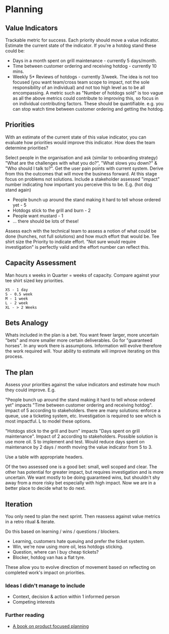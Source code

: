 # Planning

## Value Indicators

Trackable metric for success. Each priority should move a value indicator. Estimate the current state of the indicator. If you're a hotdog stand these could be:
* Days in a month spent on grill maintenance - currently 5 days/month.
* Time between customer ordering and receiving hotdog - currently 10 mins.
* Weekly 5* Reviews of hotdogs - currently 3/week.
The idea is not too focused (you want team/cross team scope to impact, not the sole responsibility of an individual) and not too high level as to be all encompassing. A metric such as "Number of hotdogs sold" is too vague as all the above metrics could contribute to improving this, so focus in on individual contributing factors. These should be quantifiable. e.g. you can stop watch time between customer ordering and getting the hotdog.



## Priorities

With an estimate of the current state of this value indicator, you can evaluate how priorities would improve this indicator. How does the team determine priorities?

Select people in the organisation and ask (similar to onboarding strategy) "What are the challenges with what you do?", "What slows you down?" & "Who should I talk to?". Get the user pain points with current system. Derive from this the outcomes that will move the business forward. At this stage focus on problems not solutions. Include a stakeholder assessed "impact" number indicating how important you perceive this to be. E.g. (hot dog stand again)
* People bunch up around the stand making it hard to tell whose ordered yet - 5
* Hotdogs stick to the grill and burn - 2
* People want mustard - 1
* ... there should be lots of these!

Assess each with the technical team to assess a notion of what could be done (hunches, not full solutions) and how much effort that would be. Tee shirt size the Priority to indicate effort. "Not sure would require investigation" is perfectly valid and the effort number can reflect this.

## Capacity Assessment

Man hours x weeks in Quarter = weeks of capacity. Compare against your tee shirt sized key priorities.
```
XS - 1 day
S - 0.5 week
M - 1 week
L - 2 week
XL - > 2 Weeks
```

## Bets Analogy

Whats included in the plan is a bet. You want fewer larger, more uncertain "bets" and more smaller more certain deliverables. Go for "guaranteed horses". In any work there is assumptions. Information will evolve therefore the work required will. Your ability to estimate will improve iterating on this process.

## The plan

Assess your priorities against the value indicators and estimate how much they could improve. E.g.

"People bunch up around the stand making it hard to tell whose ordered yet" impacts "Time between customer ordering and receiving hotdog". Impact of 5 according to stakeholders. there are many solutions: enforce a queue, use a ticketing system, etc. Investigation is required to see which is most impactful. L to model these options.

"Hotdogs stick to the grill and burn" impacts "Days spent on grill maintenance". Impact of 2 according to stakeholders. Possible solution is use more oil. S to implement and test. Would reduce days spent on maintenance by 2 days / month moving the value indicator from 5 to 3.

Use a table with appropriate headers.

Of the two assessed  one is a good bet: small, well scoped and clear. The other has potential for greater impact, but requires investigation and is more uncertain. We want mostly to be doing guaranteed wins, but shouldn't shy away from a more risky bet especially with high impact. Now we are in a better place to decide what to do next.

## Iteration

You only need to plan the next sprint. Then reassess against value metrics in a retro ritual & iterate.

Do this based on learning / wins / questions / blockers.

* Learning, customers hate queuing and prefer the ticket system.
* Win, we're now using more oil, less hotdogs sticking.
* Question, where can I buy cheap tickets?
* Blocker, hotdog van has a flat tyre.

These allow you to evolve direction of movement based on reflecting on completed work's impact on priorities.

### Ideas I didn't manage to include

* Context, decision & action within 1 informed person
* Competing interests

### Further reading

* [A book on product focused planning](https://www.amazon.com/Product-Momentum-Gap-Bringing-together/dp/B0CK9Y3V28)
